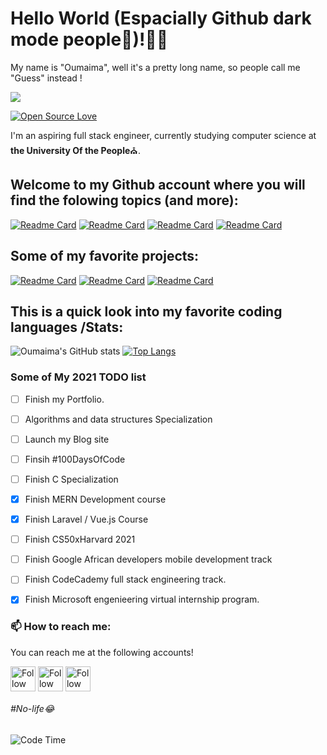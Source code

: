  <h1>Hello World (Espacially Github dark mode people🤗)!🖤💜</h1>

 <p>My name is "Oumaima", well it's a pretty long name, so people call me "Guess" instead !<br><p>

 [<img src="https://github.com/Oumaimafisaoui/Oumaimafisaoui/blob/c9702847bfd70f219939963bafba73410363a89c/Copie%20de%20Oumaima%20Fisaoui%20signature.gif"/>](https://github.com/Oumaimafisaoui/Oumaimafisaoui/blob/c9702847bfd70f219939963bafba73410363a89c/Copie%20de%20Oumaima%20Fisaoui%20signature.gif)
 
 <!--![visitors](https://visitor-badge-reloaded.herokuapp.com/badge?page_id=Oumaimafisaoui&color=00cf00)!-->
 [![Open Source Love](https://badges.frapsoft.com/os/v1/open-source.svg?v=102)](https://github.com/ellerbrock/open-source-badge/)
 
 <div>
   <p>I'm an aspiring full stack engineer, currently studying computer science at <strong>the University Of the People</strong>⛪.</p>
 </div>
   
 <h2>Welcome to my Github account where you will find the folowing topics (and more):</h2>  
    
  [![Readme Card](https://github-readme-stats.vercel.app/api/pin/?username=Oumaimafisaoui&repo=CS50xHarvard-2021&theme=midnight-purple)](https://github.com/Oumaimafisaoui/CS50xHarvard-2021)
   [![Readme Card](https://github-readme-stats.vercel.app/api/pin/?username=Oumaimafisaoui&repo=Personal-Portfolio-Soon-&theme=midnight-purple)](https://github.com/Oumaimafisaoui/Personal-Portfolio-Soon-)
   [![Readme Card](https://github-readme-stats.vercel.app/api/pin/?username=Oumaimafisaoui&repo=My-go-to-books-in-programming-PDF-.&theme=midnight-purple)](https://github.com/Oumaimafisaoui/My-go-to-books-in-programming-PDF-.)
   [![Readme Card](https://github-readme-stats.vercel.app/api/pin/?username=Oumaimafisaoui&repo=Uopeople-CS-Roadmap&theme=midnight-purple)](https://github.com/Oumaimafisaoui/Uopeople-CS-Roadmap)
   
  <h2>Some of my favorite projects:</h2>  
    
  [![Readme Card](https://github-readme-stats.vercel.app/api/pin/?username=Oumaimafisaoui&repo=CS50xHarvard-2021&theme=midnight-purple)](https://github.com/Oumaimafisaoui/CS50xHarvard-2021)
   [![Readme Card](https://github-readme-stats.vercel.app/api/pin/?username=Oumaimafisaoui&repo=Personal-Portfolio-Soon-&theme=midnight-purple)](https://github.com/Oumaimafisaoui/Personal-Portfolio-Soon-)
   [![Readme Card](https://github-readme-stats.vercel.app/api/pin/?username=Oumaimafisaoui&repo=Personal-Blog&theme=midnight-purple)](https://github.com/Oumaimafisaoui/Personal-Blog)  

  <h2>This is a quick look into my favorite coding languages /Stats:</h2>
 
  ![Oumaima's GitHub stats](https://github-readme-stats.vercel.app/api?username=Oumaimafisaoui&show_icons=true&theme=midnight-purple)
 [![Top Langs](https://github-readme-stats.vercel.app/api/top-langs/?username=Oumaimafisaoui&hide=Jupyter%20Notebook&layout=compact&theme=midnight-purple)](https://github.com/rahulbordoloi/github-readme-stats)
 
  <h3>Some of My 2021 TODO list</h3>
 
- [ ] Finish my Portfolio.
- [ ] Algorithms and data structures Specialization
- [ ] Launch my Blog site
- [ ] Finsih #100DaysOfCode
- [ ] Finish C Specialization
- [X] Finish MERN Development course
- [x] Finish Laravel / Vue.js Course
- [ ] Finish CS50xHarvard 2021
- [ ] Finish Google African developers mobile development track
- [ ] Finish CodeCademy full stack engineering track.
- [X] Finish Microsoft engenieering virtual internship program.


 <h3>📫 How to reach me:</h3>
<p>You can reach me at the following accounts!</p>

[<img src="https://raw.githubusercontent.com/Raymo111/Raymo111/master/socials/linkedin.png" height="40em" align="center" alt="Follow Oumaimafisaoui on LinkedIn" title="Follow Oumaimafisaoui on LinkedIn"/>](https://www.linkedin.com/in/oumaima-fisaoui-5162b718a/)
 [<img src="https://raw.githubusercontent.com/Raymo111/Raymo111/master/socials/twitter.svg" height="40em" align="center" alt="Follow Oumaimafisaoui on Twitter" title="Follow Oumaimafisaoui on Twitter"/>](https://twitter.com/Oumaimafisaoui)
[<img src="https://raw.githubusercontent.com/Raymo111/Raymo111/master/socials/instagram.svg" height="40em" align="center" alt="Follow Oumaimafisaoui on Instagram" title="Follow Oumaimafisaoui on Instagram"/>](https://instagram.com/GuessCode)

 <h6>#No-life😂 </h6>
 
  ![Code Time](https://img.shields.io/endpoint?style=social&url=https://codetime-api.datreks.com/badge/1026?logoColor=dark%26project=%26recentMS=0%26showProject=false)
  
  
